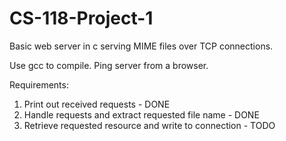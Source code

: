 CS-118-Project-1
================

Basic web server in c serving MIME files over TCP connections.

Use gcc to compile. Ping server from a browser.

Requirements:
1. Print out received requests - DONE
2. Handle requests and extract requested file name - DONE
3. Retrieve requested resource and write to connection - TODO